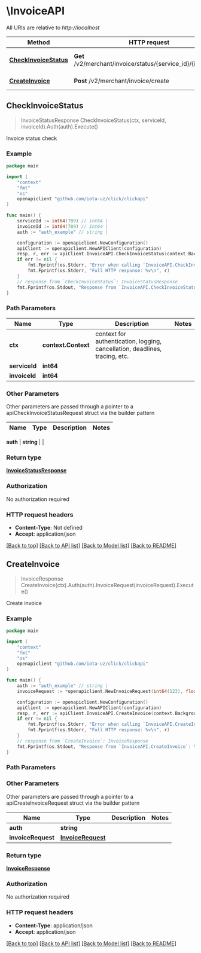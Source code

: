 # \InvoiceAPI

All URIs are relative to *http://localhost*

Method | HTTP request | Description
------------- | ------------- | -------------
[**CheckInvoiceStatus**](InvoiceAPI.md#CheckInvoiceStatus) | **Get** /v2/merchant/invoice/status/{service_id}/{invoice_id} | Invoice status check
[**CreateInvoice**](InvoiceAPI.md#CreateInvoice) | **Post** /v2/merchant/invoice/create | Create invoice



## CheckInvoiceStatus

> InvoiceStatusResponse CheckInvoiceStatus(ctx, serviceId, invoiceId).Auth(auth).Execute()

Invoice status check

### Example

```go
package main

import (
	"context"
	"fmt"
	"os"
	openapiclient "github.com/iota-uz/click/clickapi"
)

func main() {
	serviceId := int64(789) // int64 | 
	invoiceId := int64(789) // int64 | 
	auth := "auth_example" // string | 

	configuration := openapiclient.NewConfiguration()
	apiClient := openapiclient.NewAPIClient(configuration)
	resp, r, err := apiClient.InvoiceAPI.CheckInvoiceStatus(context.Background(), serviceId, invoiceId).Auth(auth).Execute()
	if err != nil {
		fmt.Fprintf(os.Stderr, "Error when calling `InvoiceAPI.CheckInvoiceStatus``: %v\n", err)
		fmt.Fprintf(os.Stderr, "Full HTTP response: %v\n", r)
	}
	// response from `CheckInvoiceStatus`: InvoiceStatusResponse
	fmt.Fprintf(os.Stdout, "Response from `InvoiceAPI.CheckInvoiceStatus`: %v\n", resp)
}
```

### Path Parameters


Name | Type | Description  | Notes
------------- | ------------- | ------------- | -------------
**ctx** | **context.Context** | context for authentication, logging, cancellation, deadlines, tracing, etc.
**serviceId** | **int64** |  | 
**invoiceId** | **int64** |  | 

### Other Parameters

Other parameters are passed through a pointer to a apiCheckInvoiceStatusRequest struct via the builder pattern


Name | Type | Description  | Notes
------------- | ------------- | ------------- | -------------


 **auth** | **string** |  | 

### Return type

[**InvoiceStatusResponse**](InvoiceStatusResponse.md)

### Authorization

No authorization required

### HTTP request headers

- **Content-Type**: Not defined
- **Accept**: application/json

[[Back to top]](#) [[Back to API list]](../README.md#documentation-for-api-endpoints)
[[Back to Model list]](../README.md#documentation-for-models)
[[Back to README]](../README.md)


## CreateInvoice

> InvoiceResponse CreateInvoice(ctx).Auth(auth).InvoiceRequest(invoiceRequest).Execute()

Create invoice

### Example

```go
package main

import (
	"context"
	"fmt"
	"os"
	openapiclient "github.com/iota-uz/click/clickapi"
)

func main() {
	auth := "auth_example" // string | 
	invoiceRequest := *openapiclient.NewInvoiceRequest(int64(123), float32(123), "PhoneNumber_example", "MerchantTransId_example") // InvoiceRequest | 

	configuration := openapiclient.NewConfiguration()
	apiClient := openapiclient.NewAPIClient(configuration)
	resp, r, err := apiClient.InvoiceAPI.CreateInvoice(context.Background()).Auth(auth).InvoiceRequest(invoiceRequest).Execute()
	if err != nil {
		fmt.Fprintf(os.Stderr, "Error when calling `InvoiceAPI.CreateInvoice``: %v\n", err)
		fmt.Fprintf(os.Stderr, "Full HTTP response: %v\n", r)
	}
	// response from `CreateInvoice`: InvoiceResponse
	fmt.Fprintf(os.Stdout, "Response from `InvoiceAPI.CreateInvoice`: %v\n", resp)
}
```

### Path Parameters



### Other Parameters

Other parameters are passed through a pointer to a apiCreateInvoiceRequest struct via the builder pattern


Name | Type | Description  | Notes
------------- | ------------- | ------------- | -------------
 **auth** | **string** |  | 
 **invoiceRequest** | [**InvoiceRequest**](InvoiceRequest.md) |  | 

### Return type

[**InvoiceResponse**](InvoiceResponse.md)

### Authorization

No authorization required

### HTTP request headers

- **Content-Type**: application/json
- **Accept**: application/json

[[Back to top]](#) [[Back to API list]](../README.md#documentation-for-api-endpoints)
[[Back to Model list]](../README.md#documentation-for-models)
[[Back to README]](../README.md)

